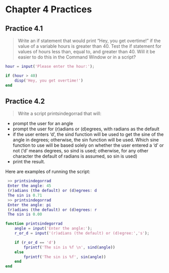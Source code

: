 # Chapter 4 Practices

## Practice 4.1

> Write an if statement that would print “Hey, you get overtime!” if the value of a variable hours is greater than 40. Test the if statement for values of hours less than, equal to, and greater than 40. Will it be easier to do this in the Command Window or in a script?

```MATLAB
hour = input('Please enter the hour:');

if (hour > 40)
    disp('Hey, you get overtime!')
end
```

## Practice 4.2

> Write a script printsindegorrad that will:

* prompt the user for an angle
* prompt the user for (r)adians or (d)egrees, with radians as the default
* if the user enters ‘d’, the sind function will be used to get the sine of the angle in degrees; otherwise, the sin function will be used. Which sine function to use will be based solely on whether the user entered a ‘d’ or not (‘d’ means degrees, so sind is used; otherwise, for any other character the default of radians is assumed, so sin is used)
* print the result.

Here are examples of running the script:

```MATLAB
 >> printsindegorrad
 Enter the angle: 45
 (r)adians (the default) or (d)egrees: d
 The sin is 0.71
 >> printsindegorrad
 Enter the angle: pi
 (r)adians (the default) or (d)egrees: r
 The sin is 0.00
```

```MATLAB
function printsindegorrad
    angle = input('Enter the angle:');
    r_or_d = input('(r)adians (the default) or (d)egree:','s');

    if (r_or_d == 'd')
        fprintf('The sin is %f \n', sind(angle))
    else
        fprintf('The sin is %f', sin(angle))
    end
end
```

